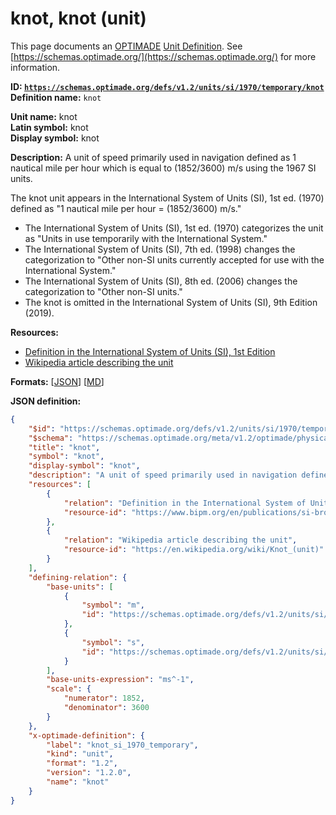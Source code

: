 # knot, knot (unit)

This page documents an [OPTIMADE](https://www.optimade.org/) [Unit Definition](https://schemas.optimade.org/#definitions). See [https://schemas.optimade.org/](https://schemas.optimade.org/) for more information.

**ID: [`https://schemas.optimade.org/defs/v1.2/units/si/1970/temporary/knot`](https://schemas.optimade.org/defs/v1.2/units/si/1970/temporary/knot.md)**  
**Definition name:** `knot`

**Unit name:** knot  
**Latin symbol:** knot  
**Display symbol:** knot  
  
**Description:** A unit of speed primarily used in navigation defined as 1 nautical mile per hour which is equal to (1852/3600) m/s using the 1967 SI units.

The knot unit appears in the International System of Units (SI), 1st ed. (1970) defined as "1 nautical mile per hour = (1852/3600) m/s."

- The International System of Units (SI), 1st ed. (1970) categorizes the unit as "Units in use temporarily with the International System."
- The International System of Units (SI), 7th ed. (1998) changes the categorization to "Other non-SI units currently accepted for use with the International System."
- The International System of Units (SI), 8th ed. (2006) changes the categorization to "Other non-SI units."
- The knot is omitted in the International System of Units (SI), 9th Edition (2019).

**Resources:**

- [Definition in the International System of Units (SI), 1st Edition](https://www.bipm.org/en/publications/si-brochure)
- [Wikipedia article describing the unit](https://en.wikipedia.org/wiki/Knot_(unit))


**Formats:** [[JSON](knot.json)] [[MD](knot.md)]

**JSON definition:**

``` json
{
    "$id": "https://schemas.optimade.org/defs/v1.2/units/si/1970/temporary/knot",
    "$schema": "https://schemas.optimade.org/meta/v1.2/optimade/physical_unit_definition.json",
    "title": "knot",
    "symbol": "knot",
    "display-symbol": "knot",
    "description": "A unit of speed primarily used in navigation defined as 1 nautical mile per hour which is equal to (1852/3600) m/s using the 1967 SI units.\n\nThe knot unit appears in the International System of Units (SI), 1st ed. (1970) defined as \"1 nautical mile per hour = (1852/3600) m/s.\"\n\n- The International System of Units (SI), 1st ed. (1970) categorizes the unit as \"Units in use temporarily with the International System.\"\n- The International System of Units (SI), 7th ed. (1998) changes the categorization to \"Other non-SI units currently accepted for use with the International System.\"\n- The International System of Units (SI), 8th ed. (2006) changes the categorization to \"Other non-SI units.\"\n- The knot is omitted in the International System of Units (SI), 9th Edition (2019).",
    "resources": [
        {
            "relation": "Definition in the International System of Units (SI), 1st Edition",
            "resource-id": "https://www.bipm.org/en/publications/si-brochure"
        },
        {
            "relation": "Wikipedia article describing the unit",
            "resource-id": "https://en.wikipedia.org/wiki/Knot_(unit)"
        }
    ],
    "defining-relation": {
        "base-units": [
            {
                "symbol": "m",
                "id": "https://schemas.optimade.org/defs/v1.2/units/si/1960/base/metre"
            },
            {
                "symbol": "s",
                "id": "https://schemas.optimade.org/defs/v1.2/units/si/1967/base/second"
            }
        ],
        "base-units-expression": "ms^-1",
        "scale": {
            "numerator": 1852,
            "denominator": 3600
        }
    },
    "x-optimade-definition": {
        "label": "knot_si_1970_temporary",
        "kind": "unit",
        "format": "1.2",
        "version": "1.2.0",
        "name": "knot"
    }
}
```